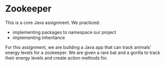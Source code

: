 # Zookeeper

This is a core Java assignment. We practiced:
- implementing packages to namespace our project
- implementing inheritance

For this assignment, we are building a Java app that can track animals' energy levels for a zookeeper. We are given a rare bat and a gorilla to track their energy levels and create action methods for.
